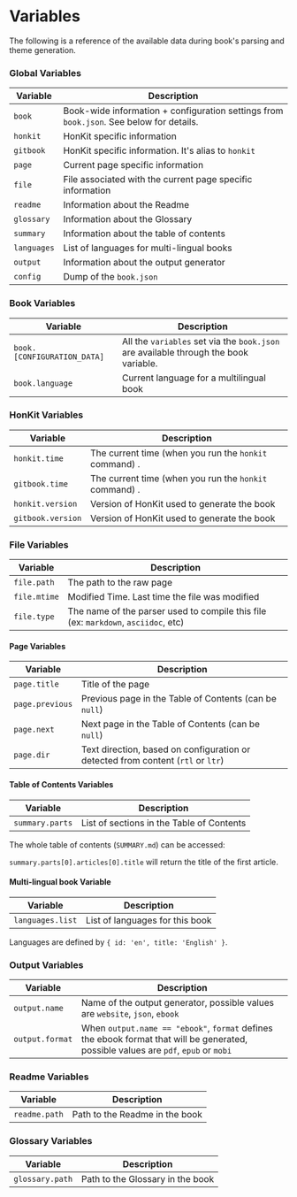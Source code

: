 # Variables

The following is a reference of the available data during book's parsing and theme generation.

### Global Variables

| Variable | Description |
| -------- | ----------- |
| `book` | Book-wide information + configuration settings from `book.json`. See below for details. |
| `honkit` | HonKit specific information |
| `gitbook` | HonKit specific information. It's alias to `honkit` |
| `page` | Current page specific information |
| `file` | File associated with the current page specific information |
| `readme` | Information about the Readme |
| `glossary` | Information about the Glossary |
| `summary` | Information about the table of contents |
| `languages` | List of languages for multi-lingual books |
| `output` | Information about the output generator |
| `config` | Dump of the `book.json` |

### Book Variables

| Variable | Description |
| -------- | ----------- |
| `book.[CONFIGURATION_DATA]` | All the `variables` set via the `book.json` are available through the book variable. |
| `book.language` | Current language for a multilingual book |

### HonKit Variables

| Variable | Description |
| -------- | ----------- |
| `honkit.time` | The current time (when you run the `honkit` command) . |
| `gitbook.time` | The current time (when you run the `honkit` command) . |
| `honkit.version` | Version of HonKit used to generate the book |
| `gitbook.version` | Version of HonKit used to generate the book |

### File Variables

| Variable | Description |
| -------- | ----------- |
| `file.path` | The path to the raw page |
| `file.mtime` | Modified Time. Last time the file was modified |
| `file.type` | The name of the parser used to compile this file (ex: `markdown`, `asciidoc`, etc) |

#### Page Variables

| Variable | Description |
| -------- | ----------- |
| `page.title` | Title of the page |
| `page.previous` | Previous page in the Table of Contents (can be `null`) |
| `page.next` | Next page in the Table of Contents (can be `null`) |
| `page.dir` | Text direction, based on configuration or detected from content (`rtl` or `ltr`) |

#### Table of Contents Variables

| Variable | Description |
| -------- | ----------- |
| `summary.parts` | List of sections in the Table of Contents |

The whole table of contents (`SUMMARY.md`) can be accessed:

`summary.parts[0].articles[0].title` will return the title of the first article.

#### Multi-lingual book Variable

| Variable | Description |
| -------- | ----------- |
| `languages.list` | List of languages for this book |

Languages are defined by `{ id: 'en', title: 'English' }`.

### Output Variables

| Variable | Description |
| -------- | ----------- |
| `output.name` | Name of the output generator, possible values are `website`, `json`, `ebook` |
| `output.format` | When `output.name == "ebook"`, `format` defines the ebook format that will be generated, possible values are `pdf`, `epub` or `mobi` |

### Readme Variables

| Variable | Description |
| -------- | ----------- |
| `readme.path` | Path to the Readme in the book |

### Glossary Variables

| Variable | Description |
| -------- | ----------- |
| `glossary.path` | Path to the Glossary in the book |
